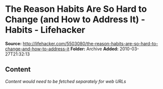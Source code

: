 # The Reason Habits Are So Hard to Change (and How to Address It) - Habits - Lifehacker

**Source:** http://lifehacker.com/5503080/the-reason-habits-are-so-hard-to-change-and-how-to-address-it
**Folder:** Archive
**Added:** 2010-03-27T21:32:13




## Content
*Content would need to be fetched separately for web URLs*
